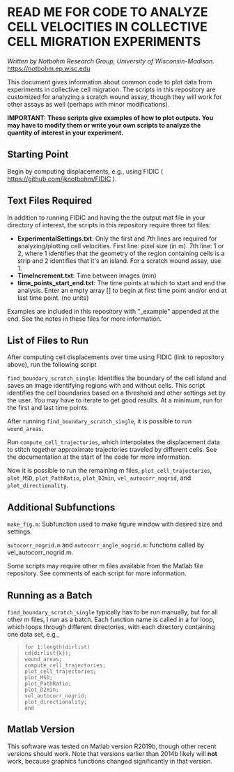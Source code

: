 # READ ME FOR CODE TO ANALYZE CELL VELOCITIES IN COLLECTIVE CELL MIGRATION EXPERIMENTS

*Written by Notbohm Research Group, University of Wisconsin-Madison.* https://notbohm.ep.wisc.edu 

This document gives information about common code to plot data from experiments
in collective cell migration. The scripts in this repository are customized for analyzing
a scratch wound assay, though they will work for other assays as well (perhaps with minor modifications).

**IMPORTANT: These scripts give examples of how to plot outputs. You may have to modify them
or write your own scripts to analyze the quantity of interest in your experiment.** 

## Starting Point

Begin by computing displacements, e.g., using FIDIC ( https://github.com/jknotbohm/FIDIC ).

## Text Files Required

In addition to running FIDIC and having the the output mat file in your directory of interest,
the scripts in this repository require three txt files:
- **ExperimentalSettings.txt**: Only the first and 7th lines are required for analyzing/plotting
cell velocities. First line: pixel size (in m). 7th line: 1 or 2, where 1 identifies that the 
geometry of the region containing cells is a strip and 2 identifies that it's an island. For a 
scratch wound assay, use 1.
- **TimeIncrement.txt**: Time between images (min)
- **time_points_start_end.txt**: The time points at which to start and end the analysis. 
Enter an empty array [] to begin at first time point and/or end at last time point. (no units)

Examples are included in this repository with "_example" appended at the
end. See the notes in these files for more information.

## List of Files to Run

After computing cell displacements over time using FIDIC (link to repository above), run the 
following script

``find_boundary_scratch_single``: Identifies the boundary of the cell island and saves an 
image identifying regions with and without cells. This script identifies the cell boundaries
based on a threshold and other settings set by the user. You may have to iterate to get good
results. At a minimum, run for the first and last time points.

After running ``find_boundary_scratch_single``, it is possible to run ``wound_areas``.

Run ``compute_cell_trajectories``, which interpolates the displacement data to stitch 
together approximate trajectories traveled by different cells. See the documentation at the start
of the code for more information.

Now it is possible to run the remaining m files, 
``plot_cell_trajectories``,
``plot_MSD``,
``plot_PathRatio``,
``plot_D2min``,
``vel_autocorr_nogrid``, and
``plot_directionality``.

## Additional Subfunctions

``make_fig.m``: Subfunction used to make figure window with desired size and settings.

``autocorr_nogrid.m`` and ``autocorr_angle_nogrid.m``: functions called by
vel_autocorr_nogrid.m.

Some scripts may require other m files available from the Matlab
file repository. See comments of each script for more information.

## Running as a Batch

``find_boundary_scratch_single`` typically has to be run manually, but for all other m files,
I run as a batch. Each function name is called in a for loop, which loops through
different directories, with each directory containing one data set, e.g.,

>`for 1:length(dirlist)`   
>`cd(dirlist{k});`   
>`wound_areas;`   
>`compute_cell_trajectories;`   
>`plot_cell_trajectories;`   
>`plot_MSD;`   
>`plot_PathRatio;`   
>`plot_D2min;`   
>`vel_autocorr_nogrid;`   
>`plot_directionality;`   
>`end`



## Matlab Version

This software was tested on Matlab version R2019b, though other recent versions should work. 
Note that versions earlier than 2014b likely will **not** work, because graphics functions changed
significantly in that version.